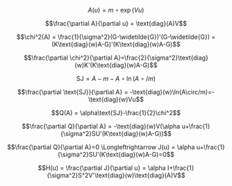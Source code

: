 $$A(u) = m\circ \exp(Vu)$$

$$\frac{\partial A}{\partial u} = \text{diag}(A)V$$

$$\chi^2(A) = \frac{1}{\sigma^2}(G-\widetilde{G})'(G-\widetilde{G}) = (K\text{diag}(w)A-G)'(K\text{diag}(w)A-G)$$

$$\frac{\partial \chi^2}{\partial A}=\frac{2}{\sigma^2}\text{diag}(w)K'(K\text{diag}(w)A-G)$$

$$\text{SJ} = A-m-A\circ \ln(A \circ/ m)$$

$$\frac{\partial \text{SJ}}{\partial A} = -\text{diag}(w)\ln(A\circ/m)=-\text{diag}(w)Vu$$

$$Q(A) = \alpha\text{SJ}-\frac{1}{2}\chi^2$$

$$\frac{\partial Q}{\partial A} = -\text{diag}(w)V(\alpha u+\frac{1}{\sigma^2}SU'(K\text{diag}(w)A-G))$$

$$\frac{\partial Q}{\partial A}=0 \Longleftrightarrow J(u) = \alpha u+\frac{1}{\sigma^2}SU'(K\text{diag}(w)A-G)=0$$

$$H(u) = \frac{\partial J}{\partial u} = \alpha I+\frac{1}{\sigma^2}S^2V'\text{diag}(w)\text{diag}(A)V$$